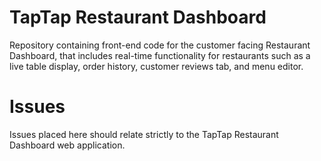 # TapTap Restaurant Dashboard
Repository containing front-end code for the customer facing Restaurant Dashboard, that includes real-time functionality for restaurants such as a live table display, order history, customer reviews tab, and menu editor.

# Issues
Issues placed here should relate strictly to the TapTap Restaurant Dashboard web application.
